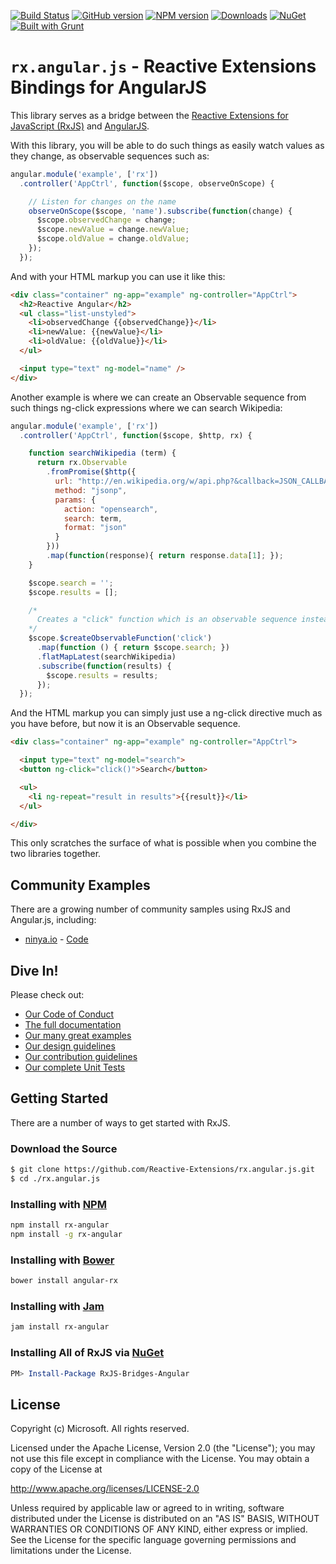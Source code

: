 [![Build Status](https://travis-ci.org/Reactive-Extensions/rx.angular.js.png)](https://travis-ci.org/Reactive-Extensions/rx.angular.js)
[![GitHub version](http://img.shields.io/github/tag/reactive-extensions/rx.angular.js.svg)](https://github.com/Reactive-Extensions/rx.angular.js)
[![NPM version](http://img.shields.io/npm/v/rx-angular.svg)](https://npmjs.org/package/rx-angular)
[![Downloads](http://img.shields.io/npm/dm/rx-angular.svg)](https://npmjs.org/package/rx-angular)
[![NuGet](http://img.shields.io/nuget/v/RxJS-Bridges-Angular.svg)](http://www.nuget.org/packages/RxJS-Bridges-Angular/)
[![Built with Grunt](https://cdn.gruntjs.com/builtwith.png)](http://gruntjs.com/)
# `rx.angular.js` - Reactive Extensions Bindings for AngularJS

This library serves as a bridge between the [Reactive Extensions for JavaScript (RxJS)](https://github.com/Reactive-Extensions/RxJS) and [AngularJS](http://angularjs.org/).

With this library, you will be able to do such things as easily watch values as they change, as observable sequences such as:

```js
angular.module('example', ['rx'])
  .controller('AppCtrl', function($scope, observeOnScope) {

    // Listen for changes on the name
    observeOnScope($scope, 'name').subscribe(function(change) {
      $scope.observedChange = change;
      $scope.newValue = change.newValue;
      $scope.oldValue = change.oldValue;
    });
  });
```

And with your HTML markup you can use it like this:
```html
<div class="container" ng-app="example" ng-controller="AppCtrl">
  <h2>Reactive Angular</h2>
  <ul class="list-unstyled">
    <li>observedChange {{observedChange}}</li>
    <li>newValue: {{newValue}</li>
    <li>oldValue: {{oldValue}}</li>
  </ul>  

  <input type="text" ng-model="name" />
</div>
```
Another example is where we can create an Observable sequence from such things ng-click expressions where we can search Wikipedia:

```js
angular.module('example', ['rx'])
  .controller('AppCtrl', function($scope, $http, rx) {

    function searchWikipedia (term) {
      return rx.Observable
        .fromPromise($http({
          url: "http://en.wikipedia.org/w/api.php?&callback=JSON_CALLBACK",
          method: "jsonp",
          params: {
            action: "opensearch",
            search: term,
            format: "json"
          }
        }))
        .map(function(response){ return response.data[1]; });             
    }

    $scope.search = '';
    $scope.results = [];

    /*
      Creates a "click" function which is an observable sequence instead of just a function.
    */
    $scope.$createObservableFunction('click')
      .map(function () { return $scope.search; })
      .flatMapLatest(searchWikipedia)
      .subscribe(function(results) {
        $scope.results = results;
      });
  });
```

And the HTML markup you can simply just use a ng-click directive much as you have before, but now it is an Observable sequence.
```html
<div class="container" ng-app="example" ng-controller="AppCtrl">

  <input type="text" ng-model="search">
  <button ng-click="click()">Search</button>

  <ul>
    <li ng-repeat="result in results">{{result}}</li>
  </ul>

</div>
```
This only scratches the surface of what is possible when you combine the two libraries together.

## Community Examples ##

There are a growing number of community samples using RxJS and Angular.js, including:
- [ninya.io](http://www.ninya.io/) - [Code](https://github.com/ninya-io/ninya.io)

## Dive In! ##

Please check out:

 - [Our Code of Conduct](https://github.com/Reactive-Extensions/RxJS/tree/master/code-of-conduct.md)
 - [The full documentation](https://github.com/Reactive-Extensions/rx.angular.js/tree/master/docs)
 - [Our many great examples](https://github.com/Reactive-Extensions/rx.angular.js/tree/master/examples)
 - [Our design guidelines](https://github.com/Reactive-Extensions/RxJS/tree/master/doc/designguidelines)
 - [Our contribution guidelines](https://github.com/Reactive-Extensions/RxJS/tree/master/contributing.md)
 - [Our complete Unit Tests](https://github.com/Reactive-Extensions/rx.angular.js/tree/master/tests)

## Getting Started

There are a number of ways to get started with RxJS.

### Download the Source
```bash
$ git clone https://github.com/Reactive-Extensions/rx.angular.js.git
$ cd ./rx.angular.js
```
### Installing with [NPM](https://npmjs.org/)
```bash
npm install rx-angular
npm install -g rx-angular
```
### Installing with [Bower](http://bower.io/)
```bash
bower install angular-rx
```
### Installing with [Jam](http://jamjs.org/)
```bash
jam install rx-angular
```
### Installing All of RxJS via [NuGet](http://nuget.org/)
```PowerShell
PM> Install-Package RxJS-Bridges-Angular
```
## License ##

Copyright (c) Microsoft.  All rights reserved.

Licensed under the Apache License, Version 2.0 (the "License"); you
may not use this file except in compliance with the License. You may
obtain a copy of the License at

http://www.apache.org/licenses/LICENSE-2.0

Unless required by applicable law or agreed to in writing, software
distributed under the License is distributed on an "AS IS" BASIS,
WITHOUT WARRANTIES OR CONDITIONS OF ANY KIND, either express or
implied. See the License for the specific language governing permissions
and limitations under the License.
